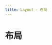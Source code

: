 ```yaml
---
title: Layout - 布局
---
```

# 布局

<ClientOnly>
<template>
<Container title="类型">
<template #list>

888

</template>
<template #code>

  ```vue
  
  ```
</template>
</Container>
</template>
</ClientOnly>
